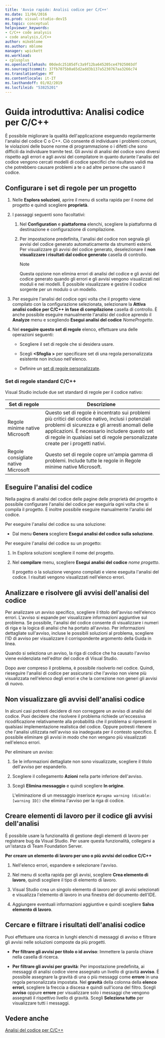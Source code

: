 ```yaml
---
title: 'Avvio rapido: Analisi codice per C/C++'
ms.date: 11/04/2016
ms.prod: visual-studio-dev15
ms.topic: conceptual
helpviewer_keywords:
- C/C++ code analysis
- code analysis,C/C++
author: mikeblome
ms.author: mblome
manager: wpickett
ms.workload:
- cplusplus
ms.openlocfilehash: 00dedc25185dfc3a9f12ba645205ce47925003df
ms.sourcegitcommit: 37fb7075b0a65d2add3b137a5230767aa3266c74
ms.translationtype: MT
ms.contentlocale: it-IT
ms.lasthandoff: 01/02/2019
ms.locfileid: "53825201"
---
```

# <a name="quickstart-code-analysis-for-cc"></a>Guida introduttiva: Analisi codice per C/C++

È possibile migliorare la qualità dell'applicazione eseguendo regolarmente l'analisi del codice C o C++. Ciò consente di individuare i problemi comuni, le violazioni delle buone norme di programmazione o i difetti che sono difficili da individuare tramite test. Gli avvisi di analisi del codice sono diversi rispetto agli errori e agli avvisi del compilatore in quanto durante l'analisi del codice vengono cercati modelli di codice specifici che risultano validi ma che potrebbero causare problemi a te o ad altre persone che usano il codice.

## <a name="configure-rule-sets-for-a-project"></a>Configurare i set di regole per un progetto

1. Nelle **Esplora soluzioni**, aprire il menu di scelta rapida per il nome del progetto e quindi scegliere **proprietà**.

2. I passaggi seguenti sono facoltativi:

    1. Nel **Configuration** e **piattaforma** elenchi, scegliere la piattaforma di destinazione e configurazione di compilazione.

    2. Per impostazione predefinita, l'analisi del codice non segnala gli avvisi del codice generato automaticamente da strumenti esterni. Per visualizzare gli avvisi del codice generato, deselezionare il **non visualizzare i risultati dal codice generato** casella di controllo.

        > [!NOTE]
        > Questa opzione non elimina errori di analisi del codice e gli avvisi del codice generato quando gli errori e gli avvisi vengono visualizzati nei moduli e nei modelli. È possibile visualizzare e gestire il codice sorgente per un modulo o un modello.

3. Per eseguire l'analisi del codice ogni volta che il progetto viene compilato con la configurazione selezionata, selezionare la **Attiva analisi codice per C/C++ in fase di compilazione** casella di controllo. È anche possibile eseguire manualmente l'analisi del codice aprendo il **Analyze** menu e scegliendo **Esegui analisi del codice** *NomeProgetto*.

4. Nel **eseguire questo set di regole** elenco, effettuare una delle operazioni seguenti:

    - Scegliere il set di regole che si desidera usare.

    - Scegli  **\<Sfoglia >** per specificare set di una regola personalizzata esistente non incluso nell'elenco.

    - Definire un [set di regole personalizzate](../code-quality/how-to-create-a-custom-rule-set.md).

### <a name="standard-cc-rule-sets"></a>Set di regole standard C/C++

Visual Studio include due set standard di regole per il codice nativo:

|Set di regole|Descrizione|
|--------------|-----------------|
|Regole minime native Microsoft|Questo set di regole è incentrato sui problemi più critici del codice nativo, inclusi i potenziali problemi di sicurezza e gli arresti anomali delle applicazioni. È necessario includere questo set di regole in qualsiasi set di regole personalizzate create per i progetti nativi.|
|Regole consigliate native Microsoft|Questo set di regole copre un'ampia gamma di problemi. Include tutte le regole in Regole minime native Microsoft.|

## <a name="run-code-analysis"></a>Eseguire l'analisi del codice

Nella pagina di analisi del codice delle pagine delle proprietà del progetto è possibile configurare l'analisi del codice per eseguirla ogni volta che si compila il progetto. È inoltre possibile eseguire manualmente l'analisi del codice.

Per eseguire l'analisi del codice su una soluzione:

- Dal menu **Genera** scegliere **Esegui analisi del codice sulla soluzione**.

Per eseguire l'analisi del codice su un progetto:

1. In Esplora soluzioni scegliere il nome del progetto.

2. Nel **compilare** menu, scegliere **Esegui analisi del codice** *nome progetto*.

   Il progetto o la soluzione vengono compilati e viene eseguita l'analisi del codice. I risultati vengono visualizzati nell'elenco errori.

## <a name="analyze-and-resolve-code-analysis-warnings"></a>Analizzare e risolvere gli avvisi dell'analisi del codice

Per analizzare un avviso specifico, scegliere il titolo dell'avviso nell'elenco errori. L'avviso si espande per visualizzare informazioni aggiuntive sul problema. Se possibile, l'analisi del codice consente di visualizzare i numeri di riga e la logica di analisi che ha portato all'avviso. Per informazioni dettagliate sull'avviso, incluse le possibili soluzioni al problema, scegliere l'ID di avviso per visualizzare il corrispondente argomento della Guida in linea.

Quando si seleziona un avviso, la riga di codice che ha causato l'avviso viene evidenziata nell'editor del codice di Visual Studio.

Dopo aver compreso il problema, è possibile risolverlo nel codice. Quindi, rieseguire l'analisi di codice per assicurarsi che l'avviso non viene più visualizzata nell'elenco degli errori e che la correzione non generi gli avvisi di nuovo.

## <a name="suppress-code-analysis-warnings"></a>Non visualizzare gli avvisi dell'analisi codice

In alcuni casi potresti decidere di non correggere un avviso di analisi del codice. Puoi decidere che risolvere il problema richiede un'eccessiva ricodificazione relativamente alla probabilità che il problema si ripresenti in qualsiasi implementazione realistica del codice. Oppure potresti ritenere che l'analisi utilizzata nell'avviso sia inadeguata per il contesto specifico. È possibile eliminare gli avvisi in modo che non vengano più visualizzati nell'elenco errori.

Per eliminare un avviso:

1. Se le informazioni dettagliate non sono visualizzate, scegliere il titolo dell'avviso per espanderlo.

2. Scegliere il collegamento **Azioni** nella parte inferiore dell'avviso.

3. Scegli **Elimina messaggio** e quindi scegliere **In origine**.

   L'eliminazione di un messaggio inserisce `#pragma warning (disable:[warning ID])` che elimina l'avviso per la riga di codice.

## <a name="create-work-items-for-code-analysis-warnings"></a>Creare elementi di lavoro per il codice gli avvisi dell'analisi

È possibile usare la funzionalità di gestione degli elementi di lavoro per registrare bug da Visual Studio. Per usare questa funzionalità, collegarsi a un'istanza di Team Foundation Server.

**Per creare un elemento di lavoro per uno o più avvisi del codice C/C++**

1. Nell'elenco errori, espandere e selezionare l'avviso.

2. Nel menu di scelta rapida per gli avvisi, scegliere **Crea elemento di lavoro**, quindi scegliere il tipo di elemento di lavoro.

3. Visual Studio crea un singolo elemento di lavoro per gli avvisi selezionati e visualizza l'elemento di lavoro in una finestra del documento dell'IDE.

4. Aggiungere eventuali informazioni aggiuntive e quindi scegliere **Salva elemento di lavoro**.

## <a name="search-and-filter-code-analysis-results"></a>Cercare e filtrare i risultati dell'analisi codice

Puoi effettuare una ricerca in lunghi elenchi di messaggi di avviso e filtrare gli avvisi nelle soluzioni composte da più progetti.

- **Per filtrare gli avvisi per titolo o id avviso**: Immettere la parola chiave nella casella di ricerca.

- **Per filtrare gli avvisi per gravità**: Per impostazione predefinita, ai messaggi di analisi codice viene assegnato un livello di gravità **avviso**. È possibile assegnare la gravità di una o più messaggi come **errore** in una regola personalizzata impostata. Nel **gravità** della colonna della **elenco errori**, scegliere la freccia a discesa e quindi sull'icona del filtro. Scegli **avviso** oppure **errore** per visualizzare solo i messaggi che vengono assegnati il rispettivo livello di gravità. Scegli **Seleziona tutto** per visualizzare tutti i messaggi.

## <a name="see-also"></a>Vedere anche

[Analisi del codice per C/C++](../code-quality/code-analysis-for-c-cpp-overview.md)